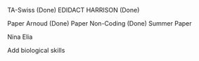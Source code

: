 TA-Swiss (Done)
EDIDACT
HARRISON (Done)


Paper Arnoud (Done)
Paper Non-Coding (Done)
Summer Paper 

Nina
Elia

Add biological skills